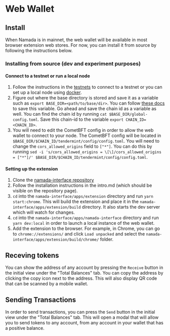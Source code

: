 # Web Wallet

## Install
When Namada is in mainnet, the web wallet will be available in most browser extension web stores. For now, you can install it from source by following the instructions below.

### Installing from source (dev and experiment purposes)

#### Connect to a testnet or run a local node
1. Follow the instructions in the [testnets](../introduction/testnets/intro.md) to connect to a testnet or you can set up a local node using [docker](../introduction/install/from-docker.md).
2. Figure out where the base directory is stored and save it as a variable such as `export BASE_DIR=<path/to/base/dir>`. You can follow [these docs](../introduction/testnets/migrating-testnets.md#after-v0153) to save this variable. Go ahead and save the chain id as a variable as well. You can find the chain id by running `cat $BASE_DIR/global-config.toml`. Save this chain-id to the variable `export CHAIN_ID=<CHAIN_ID>`.
3. You will need to edit the CometBFT config in order to allow the web wallet to connect to your node. The CometBFT config will be located in `$BASE_DIR/$CHAIN_ID/tendermint/config/config.toml`. You will need to change the `cors_allowed_origins` field to `["*"]`. You can do this by running `sed -i 's/cors_allowed_origins = \[\]/cors_allowed_origins = ["*"]/' $BASE_DIR/$CHAIN_ID/tendermint/config/config.toml`.

#### Setting up the extension
1. Clone the [namada-interface repository](https://github.com/anoma/namada-interface)
2. Follow the installation instructions in the intro.md (which should be visible on the repository page).
3. `cd` into the `namada-interface/apps/extension` directory and run `yarn start:chrome`. This will build the extension and place it in the `namada-interface/apps/extension/build` directory. It also starts the dev server which will watch for changes.
4. `cd` into the `namada-interface/apps/namada-interface` directory and run `yarn dev:local` in order to launch a local instance of the web wallet.
4. Add the extension to the browser. For example, in Chrome, you can go to `chrome://extensions/` and click `Load unpacked` and select the `namada-interface/apps/extension/build/chrome/` folder.

## Receving tokens
You can show the address of any account by pressing the `Receive` button in the initial view under the "Total Balances" tab. You can copy the address by clicking the copy icon next to the address. This will also display QR code that can be scanned by a mobile wallet.

## Sending Transactions

In order to send transactions, you can press the `Send` button in the initial view under the "Total Balances" tab. This will open a modal that will allow you to send tokens to any account, from any account in your wallet that has a positive balance.